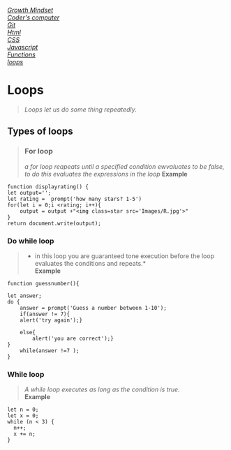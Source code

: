 [*Growth Mindset*](GrowthMindset.md)  
 [*Coder's computer*](codersComputer.md)    
[*Git*](GitNotes.md)  
[*Html*](HtmlStructures.md)  
[*CSS*](cssnotes.md)  
[*Javascript*](javascriptnotes.md)  
[*Functions*](functions.md)  
[*loops*](loops.md)  

# **Loops**
>*Loops let us do some thing repeatedly.*
 
## **Types of loops**
>### **For loop**
>*a for loop reapeats until a specified condition ewvaluates to be false, to do this evaluates the expressions in the loop*
**Example**
```  
function displayrating() {
let output='';
let rating =  prompt('how many stars? 1-5')
for(let i = 0;i <rating; i++){
    output = output +"<img class=star src='Images/R.jpg'>"
}
return document.write(output);  
```  

### **Do while loop**  
>* in this loop you are guaranteed tone execution before the    loop evaluates the conditions and repeats.*  
**Example**  
```  
function guessnumber(){  

let answer;  
do {  
    answer = prompt('Guess a number between 1-10');  
    if(answer != 7){  
    alert('try again');}  
    
    else{  
        alert('you are correct');}  
}  
    while(answer !=7 );  
}  
```  


### **While loop**  
>*A while loop executes as long as the condition is true.*  
**Example**  
```  
let n = 0;  
let x = 0;  
while (n < 3) {  
  n++;  
  x += n;  
}  
```




